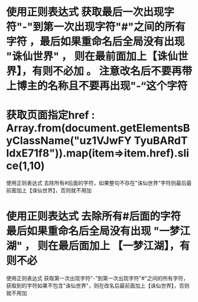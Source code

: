 
#  使用正则表达式  获取最后一次出现字符"-"到第一次出现字符"#"之间的所有字符 ，最后如果重命名后全局没有出现  "诛仙世界" ， 则在最前面加上【诛仙世界】，有则不必加  。   注意改名后不要再带上博主的名称且不要再出现"-“这个字符
# 获取页面指定href : Array.from(document.getElementsByClassName("uz1VJwFY TyuBARdT IdxE71f8")).map(item=>item.href).slice(1,10)


使用正则表达式  去除所有#后面的字符，如果整句不存在"诛仙世界"字符则最后最前面加上【诛仙世界】，否则就不用加

# 使用正则表达式  去除所有#后面的字符  最后如果重命名后全局没有出现  "一梦江湖" ， 则在最后面加上 【一梦江湖】，有则不必


使用正则表达式  获取第一次出现字符"-"到第一次出现字符"#"之间的所有字符，获取到的字符如果不包含"诛仙世界"，则在改名后最前面加上【诛仙世界】，否则就不用加